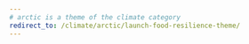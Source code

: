 ```yaml
---
# arctic is a theme of the climate category
redirect_to: /climate/arctic/launch-food-resilience-theme/
---
```


